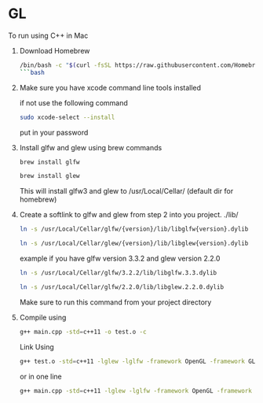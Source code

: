 # GL
To run using C++ in Mac

1. Download Homebrew
	
	```bash
	/bin/bash -c "$(curl -fsSL https://raw.githubusercontent.com/Homebrew/install/HEAD/install.sh)"
	```bash

2. Make sure you have xcode command line tools installed

	if not use the following command
	```bash
	sudo xcode-select --install
	```
	put in your password

3. Install glfw and glew using brew commands
	
	```bash
	brew install glfw
	```

	```bash
	brew install glew
	```

	This will install glfw3 and glew to /usr/Local/Cellar/ (default dir for homebrew)


4. Create a softlink to glfw and glew from step 2 into you project.  ./lib/
	
	```bash
	ln -s /usr/Local/Cellar/glfw/{version}/lib/libglfw{version}.dylib
	```

	```bash
	ln -s /usr/Local/Cellar/glew/{version}/lib/libglew{version}.dylib
	```

	example if you have glfw version 3.3.2 and glew version 2.2.0

	```bash
	ln -s /usr/Local/Cellar/glfw/3.2.2/lib/libglfw.3.3.dylib
	```

	```bash
	ln -s /usr/Local/Cellar/glfw/2.2.0/lib/libglew.2.2.0.dylib
	```

	Make sure to run this command from your project directory


5. Compile using 
	
	```bash
	g++ main.cpp -std=c++11 -o test.o -c
	```

	Link Using 

	```bash
	g++ test.o -std=c++11 -lglew -lglfw -framework OpenGL -framework GLUT -o ans 
	```

	or in one line
	
	```bash
	g++ main.cpp -std=c++11 -lglew -lglfw -framework OpenGL -framework GLUT -o ans
	```